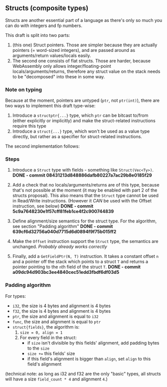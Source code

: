 ## Structs (composite types)

Structs are another essential part of a language as there's
only so much you can do with integers and fp numbers.

This draft is split into two parts:
1. (this one) Struct pointers. Those are simpler because they are actually
pointers (= word-sized integers), and are passed around as arguments/return values/locals
easily.
2. The second one consists of flat structs. Those are harder, because WebAssembly only
allows integer/floating-point locals/arguments/returns, therefore any struct value
on the stack needs to be "decomposed" into these in some way.

### Note on typing
Because at the moment, pointers are untyped (`ptr`, not `ptr(int)`), there are two ways
to implement this draft type-wise:
1. Introduce a `structptr{...}` type, which `ptr` can be bitcast to/from (either explicitly or implicitly)
and make the struct-related instructions require this type
2. Introduce a `struct{...}` type, which won't be used as a value type directly, but
rather as a specifier for struct-related instructions.

The second implementation follows:

### Steps
1. Introduce a `Struct` type with fields - something like `Struct(Vec<Ty>)`.
**DONE - commit 08431213d848886dafb80227a7ac29b8e0185f29**

2. Add a check that no locals/arguments/returns are of this type, because that's
not possible at the moment (it may be enabled with part 2 of the structs proposal).
This also means that the `Struct` type cannot be used in Read/Write instructions. 
(However it *CAN* be used with the Offset instruction, see below)
**DONE - commit 5c9a7648230e1f57cff81feb1ce4f2c900744839**

3. Define alignment/size semantics for the struct type. For the algorithm, see section "Padding algorithm"
**DONE - commit 639cf6d32756a040d7715d6d0894f9f75b015ff2**

4. Make the `Offset` instruction support the `Struct` type, the semantics are unchanged.
*Probably already works correctly*

5. Finally, add a `GetFieldPtr(N, T)` instruction. It takes a constant offset `n` and a pointer
off the stack which points to a struct `T` and returns a pointer pointing to the `n`th field
of the struct `T`. **DONE - commit a09dc94d903bc3ee4840cec51edd3fbdf6df03d5**


### Padding algorithm
For types:
- `i32`, the size is 4 bytes and alignment is 4 bytes
- `f32`, the size is 4 bytes and alignment is 4 bytes
- `ptr`, the size and alignment is equal to `i32`
- `func`, the size and alignment is equal to `ptr`
- `struct{fields}`, the algorithm is:
    1. `size = 0, align = 1`
    2. For every field in the struct:
        - if `size` isn't divisible by this fields' alignment, add padding bytes to the `size`
        - `size +=` this fields' size
        - if this field's alignment is bigger than `align`, set `align` to this field's alignment

(technical note: as long as i32 and f32 are the only "basic" types, all structs
will have a size `field_count * 4` and alignment `4`.)